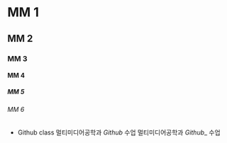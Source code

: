 # MM 1
## MM 2
### MM 3
#### MM 4
##### MM 5
###### MM 6

+ Github class
멀티미디어공학과 *Github* 수업
멀티미디어공학과 _Github__ 수업
